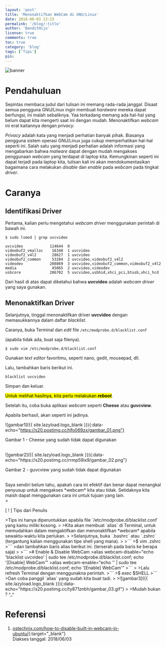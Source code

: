```yaml
---
layout: 'post'
title: 'Menonaktifkan WebCam di GNU/Linux'
date: 2018-06-03 13:23
permalink: '/blog/:title'
author: 'BanditHijo'
license: true
comments: true
toc: true
category: 'blog'
tags: ['Tips']
pin:
---
```


<!-- BANNER OF THE POST -->
<img class="post-body-img" src="{{ site.lazyload.logo_blank_banner }}" data-echo="https://s20.postimg.cc/40nbmxl8d/banner_post_15.png" alt="banner">

# Pendahuluan

Sepintas membaca judul dari tulisan ini memang rada-rada janggal. Disaat semua pengguna GNU/Linux ingin membuat *hardware* mereka dapat berfungsi, ini malah sebaliknya. Yaa terkadang memang ada hal-hal yang belum dapat kita mengerti saat ini dengan mudah. Menonaktifkan *webcam* ini erat kaitannya dengan *privacy*.

*Privacy* adalah kata yang menjadi perhatian banyak pihak. Biasanya pengguna sistem operasi GNU/Linux juga cukup memperhatikan hal-hal seperti ini. Salah satu yang menjadi perhatian adalah informasi yang mengabarkan bahwa *malware* dapat dengan mudah mengakses penggunaan *webcam* yang terdapat di laptop kita. Kemungkinan seperti ini dapat terjadi pada laptop kita, tulisan kali ini akan mendokumentasikan bagaimana cara melakukan *disable* dan *enable* pada *webcam* pada tingkat *driver*.

# Caranya

## Identifikasi Driver

Pertama, kalian perlu mengetahui *webcam driver* menggunakan perintah di bawah ini.
```
$ sudo lsmod | grep uvcvideo
```
```
uvcvideo            114644  0
videobuf2_vmalloc    16348  1 uvcvideo
videobuf2_v4l2       28627  1 uvcvideo
videobuf2_common     53284  2 uvcvideo,videobuf2_v4l2
videodev            208869  3 uvcvideo,videobuf2_common,videobuf2_v4l2
media                45065  2 uvcvideo,videodev
usbcore             286702  5 uvcvideo,usbhid,xhci_pci,btusb,xhci_hcd
```
Dari hasil di atas dapat diketahui bahwa **uvcvideo** adalah *webcam driver* yang saya gunakan.

## Menonaktifkan Driver

Selanjutnya, tinggal menonaktifkan driver **uvcvideo** dengan memasukkannya dalam daftar *blacklist*.

Caranya, buka Terminal dan *edit* file `/etc/modprobe.d/blacklist.conf`

(apabila tidak ada, buat saja filenya).
```
$ sudo vim /etc/modprobe.d/blacklist.conf
```
Gunakan *text editor* favoritmu, seperti nano, gedit, mousepad, dll.

Lalu, tambahkan baris berikut ini.
```
blacklist uvcvideo
```
Simpan dan keluar.

<mark>Untuk melihat hasilnya, kita perlu melakukan <b><i>reboot</i></b></mark>.

Setelah itu, coba buka aplikasi *webcam* seperti **Cheese** atau **guvcview**.

Apabila berhasil, akan seperti ini jadinya.

![gambar1]({{ site.lazyload.logo_blank }}){:data-echo="https://s20.postimg.cc/tjfo069zx/gambar_01.png"}
<p class="img-caption">Gambar 1 - Cheese yang sudah tidak dapat digunakan</p>

<br>
![gambar2]({{ site.lazyload.logo_blank }}){:data-echo="https://s20.postimg.cc/rrmp59ix9/gambar_02.png"}
<p class="img-caption">Gambar 2 - guvcview yang sudah tidak dapat digunakan</p>

<br>
Saya sendiri belum tahu, apakah cara ini efektif dan benar dapat menangkal penyusup untuk mengakses *webcam* kita atau tidak. Setidaknya kita maish dapat menggunakan cara ini untuk tujuan yang lain.


<br>
><p class="title-quote">[ ! ] Tips dari Penulis</p>
>Tips ini hanya diperuntukkan apabila file `/etc/modprobe.d/blacklist.conf` yang kamu miliki kosong.
>
>Kita akan membuat `alias` di Terminal, untuk memudahkan dalam mengaktifkan dan menonaktifkan *webcam* apabila sewaktu-waktu kita perlukan.
>
>Selanjutnya, buka `.bashrc` atau `.zshrc` (tergantung kalian menggunakan tipe shell yang mana).
>
>```
>$ vim .zshrc
>```
>dan tambahkan baris alias berikut ini. (terserah pada baris ke berapa saja)
>
>```
># Enable & Disable WebCam
>alias webcam-disable="echo 'blacklist uvcvideo' | sudo tee /etc/modprobe.d/blacklist.conf; echo '[Disable] WebCam'"
>alias webcam-enable="echo '' | sudo tee /etc/modprobe.d/blacklist.conf; echo '[Enable] WebCam'"
>```
>
>Lalu refresh Terminal dengan menggunakna perintah.
>```
>$ exec $SHELL
>```
>Dan coba panggil `alias` yang sudah kita buat tadi.
>
>![gambar3]({{ site.lazyload.logo_blank }}){:data-echo="https://s20.postimg.cc/ty871znbh/gambar_03.gif"}
>
>Mudah bukan ? ^_^

# Referensi

1. [ostechnix.com/how-to-disable-built-in-webcam-in-ubuntu/](https://www.ostechnix.com/how-to-disable-built-in-webcam-in-ubuntu/){:target="_blank"}
<br>Diakses tanggal: 2018/06/03

